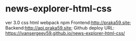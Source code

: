 
# news-explorer-html-css
ver 3.0
css 
html
webpack
npm
Frontend:http://praka59.site;
Backend:http://api.praka59.site;
Github deploy URL: https://ivansergeev59.github.io/news-explorer-html-css/